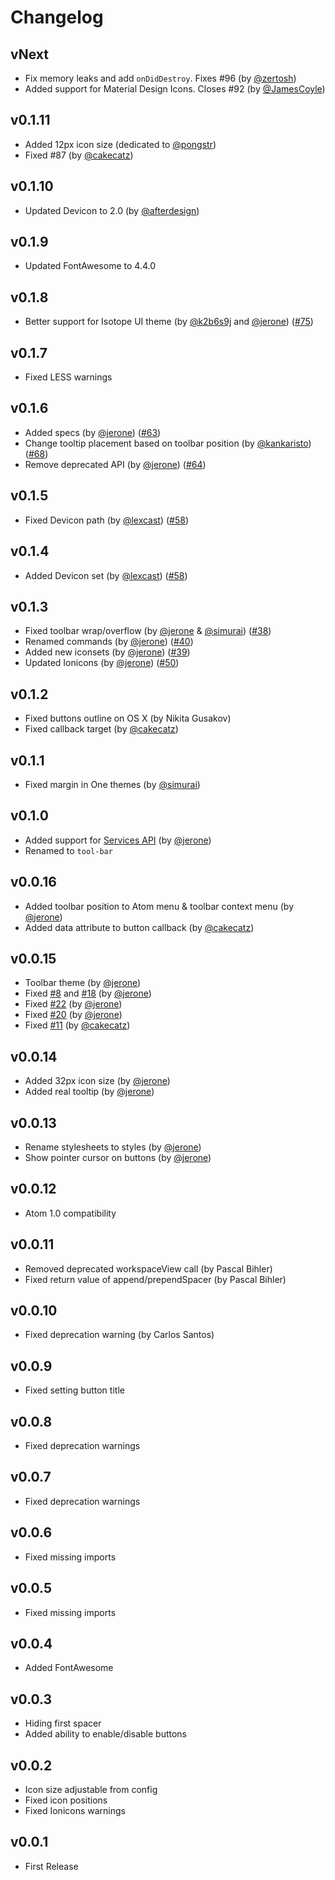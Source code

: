 # Changelog

## vNext
* Fix memory leaks and add `onDidDestroy`. Fixes #96 (by [@zertosh](https://github.com/zertosh))
* Added support for Material Design Icons. Closes #92 (by [@JamesCoyle](https://github.com/JamesCoyle))

## v0.1.11
* Added 12px icon size (dedicated to [@pongstr](https://github.com/pongstr))
* Fixed #87 (by [@cakecatz](https://github.com/cakecatz))

## v0.1.10
* Updated Devicon to 2.0 (by [@afterdesign](https://github.com/afterdesign))

## v0.1.9
* Updated FontAwesome to 4.4.0

## v0.1.8
* Better support for Isotope UI theme (by [@k2b6s9j](https://github.com/k2b6s9j) and [@jerone](https://github.com/jerone)) ([#75](https://github.com/suda/tool-bar/issues/75))

## v0.1.7
* Fixed LESS warnings

## v0.1.6
* Added specs (by [@jerone](https://github.com/jerone)) ([#63](https://github.com/suda/tool-bar/pull/63))
* Change tooltip placement based on toolbar position (by [@kankaristo](https://github.com/kankaristo)) ([#68](https://github.com/suda/tool-bar/issues/68))
* Remove deprecated API (by [@jerone](https://github.com/jerone)) ([#64](https://github.com/suda/tool-bar/pull/64))

## v0.1.5
* Fixed Devicon path (by [@lexcast](https://github.com/lexcast)) ([#58](https://github.com/suda/tool-bar/issues/58))

## v0.1.4
* Added Devicon set (by [@lexcast](https://github.com/lexcast)) ([#58](https://github.com/suda/tool-bar/issues/58))

## v0.1.3
* Fixed toolbar wrap/overflow (by [@jerone](https://github.com/jerone) & [@simurai](https://github.com/simurai)) ([#38](https://github.com/suda/tool-bar/issues/38))
* Renamed commands (by [@jerone](https://github.com/jerone)) ([#40](https://github.com/suda/tool-bar/issues/40))
* Added new iconsets (by [@jerone](https://github.com/jerone)) ([#39](https://github.com/suda/tool-bar/issues/39))
* Updated Ionicons (by [@jerone](https://github.com/jerone)) ([#50](https://github.com/suda/tool-bar/issues/50))

## v0.1.2
* Fixed buttons outline on OS X (by Nikita Gusakov)
* Fixed callback target (by [@cakecatz](https://github.com/cakecatz))

## v0.1.1
* Fixed margin in One themes (by [@simurai](https://github.com/simurai))

## v0.1.0
* Added support for [Services API](https://atom.io/docs/latest/behind-atom-interacting-with-packages-via-services) (by [@jerone](https://github.com/jerone))
* Renamed to `tool-bar`

## v0.0.16
* Added toolbar position to Atom menu & toolbar context menu (by [@jerone](https://github.com/jerone))
* Added data attribute to button callback (by [@cakecatz](https://github.com/cakecatz))

## v0.0.15
* Toolbar theme (by [@jerone](https://github.com/jerone))
* Fixed [#8](https://github.com/suda/tool-bar/issues/8) and [#18](https://github.com/suda/tool-bar/issues/18) (by [@jerone](https://github.com/jerone))
* Fixed [#22](https://github.com/suda/tool-bar/issues/22) (by [@jerone](https://github.com/jerone))
* Fixed [#20](https://github.com/suda/tool-bar/issues/20) (by [@jerone](https://github.com/jerone))
* Fixed [#11](https://github.com/suda/tool-bar/issues/11) (by [@cakecatz](https://github.com/cakecatz))

## v0.0.14
* Added 32px icon size (by [@jerone](https://github.com/jerone))
* Added real tooltip (by [@jerone](https://github.com/jerone))

## v0.0.13
* Rename stylesheets to styles (by [@jerone](https://github.com/jerone))
* Show pointer cursor on buttons (by [@jerone](https://github.com/jerone))

## v0.0.12
* Atom 1.0 compatibility

## v0.0.11
* Removed deprecated workspaceView call (by Pascal Bihler)
* Fixed return value of append/prependSpacer (by Pascal Bihler)

## v0.0.10
* Fixed deprecation warning (by Carlos Santos)

## v0.0.9
* Fixed setting button title

## v0.0.8
* Fixed deprecation warnings

## v0.0.7
* Fixed deprecation warnings

## v0.0.6
* Fixed missing imports

## v0.0.5
* Fixed missing imports

## v0.0.4
* Added FontAwesome

## v0.0.3
* Hiding first spacer
* Added ability to enable/disable buttons

## v0.0.2
* Icon size adjustable from config
* Fixed icon positions
* Fixed Ionicons warnings

## v0.0.1
* First Release
